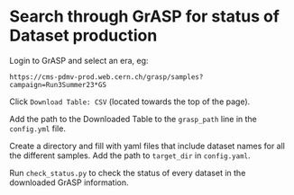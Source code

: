 # Search through GrASP for status of Dataset production


Login to GrASP and select an era, eg:
```
https://cms-pdmv-prod.web.cern.ch/grasp/samples?campaign=Run3Summer23*GS
```

Click `Download Table: CSV` (located towards the top of the page).

Add the path to the Downloaded Table to the `grasp_path` line in the `config.yml` file. 

Create a directory and fill with yaml files that include dataset names for all the different samples. Add the path to `target_dir` in `config.yaml`.

Run `check_status.py` to check the status of every dataset in the downloaded GrASP information.
